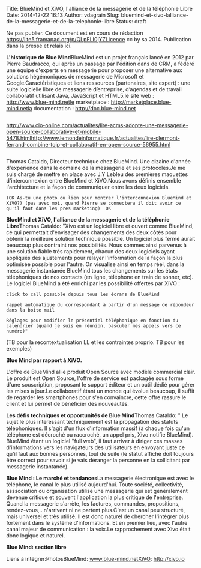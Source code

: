 Title: BlueMind et XiVO, l'alliance de la messagerie et de la téléphonie Libre
Date: 2014-12-22 16:13
Author: vdagrain
Slug: bluemind-et-xivo-lalliance-de-la-messagerie-et-de-la-telephonie-libre
Status: draft

Ne pas publier. Ce document est en cours de rédaction
https://lite5.framapad.org/p/QLpFLI0jYZLicence cc by sa 2014.
Publication dans la presse et relais ici.

**L'historique de Blue Mind**BlueMind est un projet français lancé en
2012 par Pierre Baudracco, qui après un passage par l'édition dans de
CRM, a fédéré une équipe d'experts en messagerie pour proposer une
alternative aux solutions hégémoniques de messagerie de Microsoft et
Google.Caractéristiques et liens ressources (partenaires, site expert) :
une suite logicielle libre de messagerie d’entreprise, d’agendas et de
travail collaboratif utilisant Java, JavaScript et HTML5.le site web :
http://www.blue-mind.netle marketplace :
http://marketplace.blue-mind.netla documentation :
http://doc.blue-mind.net

~~~

~~~


http://www.cio-online.com/actualites/lire-acms-adopte-une-messagerie-open-source-collaborative-et-mobile-5478.htmlhttp://www.lemondeinformatique.fr/actualites/lire-clermont-ferrand-combine-toip-et-collaboratif-en-open-source-56955.html

~~~

~~~


Thomas Cataldo, Directeur technique chez BlueMind. Une dizaine d'année
d'expérience dans le domaine de la messagerie et ses protocoles.Je me
suis chargé de mettre en place avec J.Y Lebleu des premières maquettes
d'interconnexion entre BlueMind et XiVO.Nous avons définis ensemble
l'architecture et la façon de communiquer entre les deux logiciels.

~~~
(OK As-tu une photo ou lien pour montrer l'interconnexion BlueMind et XiVO?) (pas avec moi, quand Pierre se connectera il doit avoir ce qu'il faut dans les pres marketing)  OK
~~~


**BlueMind et XiVO, l'alliance de la messagerie et de la téléphonie
Libre**Thomas Cataldo: "Xivo est un logiciel libre et ouvert comme
BlueMind, ce qui permettait d'envisager des changements des deux côtés
pour obtenir la meilleure solution technique possible. Un logiciel plus
fermé aurait beaucoup plus contraint nos possibilités. Nous sommes ainsi
parvenus à une solution fiable très rapidement, chacun des deux
logiciels ayant appliqués des ajustements pour relayer l'information de
la façon la plus optimisée possible pour l'autre. On visualise ainsi en
temps réel, dans la messagerie instantanée BlueMind tous les changements
sur les états téléphoniques de nos contacts (en ligne, téléphone en
train de sonner, etc). Le logiciel BlueMind a été enrichi par les
possibilité offertes par XiVO :

~~~
click to call possible depuis tous les écrans de BlueMind
~~~


~~~
rappel automatique du correspondant à partir d'un message de répondeur dans la boite mail
~~~


~~~
Réglages pour modifier le présentiel téléphonique en fonction du calendrier (quand je suis en réunion, basculer mes appels vers ce numéro)"
~~~


(TB pour la recontextualisation LL et les contraintes proprio. TB pour
les exemples)

**Blue Mind par rapport à XiVO.**

L'offre de BlueMind allie produit Open Source avec modèle commercial
clair. Le produit est Open Source, l'offre de service est packagée sous
forme d'une souscription, proposant le support éditeur et un outil dédié
pour gérer les mises à jour.Le collaboratif étant un monde qui évolue
beaucoup, il suffit de regarder les smartphones pour s'en convaincre,
cette offre rassure le client et lui permet de bénéficier des
nouveautés.

**Les défis techniques et opportunités de Blue Mind**Thomas Cataldo: "
Le sujet le plus interessant techniquement est la propagation des
statuts téléphoniques. Il s'agit d'un flux d'information massif (à
chaque fois qu'un téléphone est décroché ou raccroché, un appel pris,
Xivo notifie BlueMind). BlueMind étant un logiciel "full web", il faut
arriver à diriger ces masses d'informations vers les navigateurs des
utilisateurs en envoyant juste ce qu'il faut aux bonnes personnes, tout
de suite (le statut affiché doit toujours être correct pour savoir si je
vais déranger la personne en la sollicitant par messagerie instantanée).

**Blue Mind : Le marché et tendances**La messagerie électronique est
avec le téléphone, le canal le plus utilisé aujourd'hui. Toute société,
collectivité, asssociation ou organisation utilise une messagerie qui
est généralement devenue critique et souvent l'application la plus
critique de l'entreprise. Quand la messagerie s'arrète, les factures,
commandes, propositions, rendez-vous,.. n'arrivent ni ne partent
plus.C'est un canal peu structuré, mais universel et très utilisé. Il
est donc naturel de chercher l'intégrer plus fortement dans le systême
d'informations. Et en premier lieu, avec l'autre canal majeur de
communication : la voix.Le rapprochement avec Xivo était donc logique et
naturel.

**Blue Mind: section libre**

Liens à intégrer:PhotosBlueMind: www.blue-mind.netXiVO: http://xivo.io

</p>

